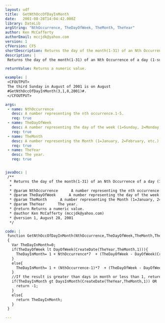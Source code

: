 ```yaml
---
layout: udf
title:  GetNthOccOfDayInMonth
date:   2001-08-28T14:04:42.000Z
library: DateLib
argString: "NthOccurrence, TheDayOfWeek, TheMonth, TheYear"
author: Ken McCafferty
authorEmail: mccjdk@yahoo.com
version: 1
cfVersion: CF5
shortDescription: Returns the day of the month(1-31) of an Nth Occurrence of a day (1-sunday,2-monday etc.)in a given month.
description: |
 Returns the day of the month(1-31) of an Nth Occurrence of a day (1-sunday,2-monday etc.)in a given month.  Used to determine holidays and special events that occur on the nth occurrence of a day in a month.

returnValue: Returns a numeric value.

example: |
 <CFOUTPUT>
 The third Sunday in August of 2001 is on August
 #GetNthOccOfDayInMonth(3,1,8,2001)#.
 </CFOUTPUT>

args:
 - name: NthOccurrence
   desc: A number representing the nth occurrence.1-5.
   req: true
 - name: TheDayOfWeek
   desc: A number representing the day of the week (1=Sunday, 2=Monday, etc.).
   req: true
 - name: TheMonth
   desc: A number representing the Month (1=January, 2=February, etc.).
   req: true
 - name: TheYear
   desc: The year.
   req: true


javaDoc: |
 /**
  * Returns the day of the month(1-31) of an Nth Occurrence of a day (1-sunday,2-monday etc.)in a given month.
  * 
  * @param NthOccurrence      A number representing the nth occurrence.1-5. 
  * @param TheDayOfWeek      A number representing the day of the week (1=Sunday, 2=Monday, etc.). 
  * @param TheMonth      A number representing the Month (1=January, 2=February, etc.). 
  * @param TheYear      The year. 
  * @return Returns a numeric value. 
  * @author Ken McCafferty (mccjdk@yahoo.com) 
  * @version 1, August 28, 2001 
  */

code: |
 function GetNthOccOfDayInMonth(NthOccurrence,TheDayOfWeek,TheMonth,TheYear)
 {
   Var TheDayInMonth=0;
   if(TheDayOfWeek lt DayOfWeek(CreateDate(TheYear,TheMonth,1))){
     TheDayInMonth= 1 + NthOccurrence*7  + (TheDayOfWeek - DayOfWeek(CreateDate(TheYear,TheMonth,1))) MOD 7;
   }
   else{
     TheDayInMonth= 1 + (NthOccurrence-1)*7  + (TheDayOfWeek - DayOfWeek(CreateDate(TheYear,TheMonth,1))) MOD 7;
   }
   //If the result is greater than days in month or less than 1, return -1
   if(TheDayInMonth gt DaysInMonth(CreateDate(TheYear,TheMonth,1)) OR   TheDayInMonth lt 1){
     return -1;
   }
   else{
     return TheDayInMonth;
   }
 }

---
```


